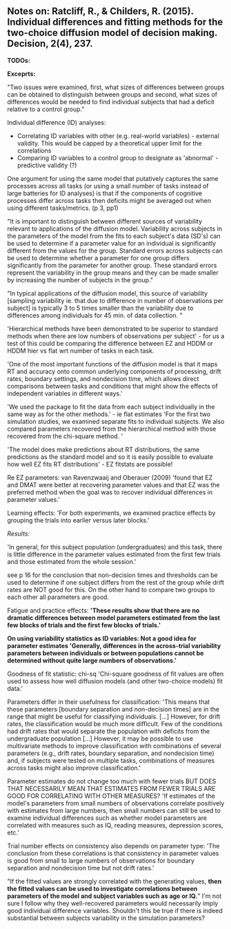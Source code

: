 ## Notes on: Ratcliff, R., & Childers, R. (2015). Individual differences and fitting methods for the two-choice diffusion model of decision making. Decision, 2(4), 237.

**TODOs:**  

**Exceprts:**  

"Two issues were examined, first, what sizes of differences between groups can be obtained to distinguish between
groups and second, what sizes of differences would be needed to find individual subjects that had a deficit relative to a control group."

Individual difference (ID) analyses:
- Correlating ID variables with other (e.g. real-world variables) - external validity. This would be capped by a theoretical upper limit for the correlations
- Comparing ID variables to a control group to designate as 'abnormal' - predictive validity (?)

One argument for using the same model that putatively captures the same processes across all tasks (or using a small number of tasks instead of large batteries for ID analyses) is that if the components of cognitive processes differ across tasks then deficits might be averaged out when using different tasks/metrics. (p 3, pp1)

"It is important to distinguish between different sources of variability relevant to applications of the diffusion model. Variability across subjects in the parameters of the model from the fits to each subject's data (SD's) can be used to determine if a parameter value for an individual is significantly different from the values for the group. Standard errors across subjects can be used to determine whether a parameter for one group differs significantly from the parameter for another group. These standard errors represent the variability in the group means and they can be made smaller by increasing the number of subjects in the group."

"In typical applications of the diffusion model, this source of variability [sampling variability ie. that due to difference in number of observations per subject] is typically 3 to 5 times smaller than the variability due to differences among individuals for 45 min. of data collection. "

'Hierarchical methods have been demonstrated to be superior to standard methods when there are low numbers of observations per subject' - for us a test of this could be comparing the difference between EZ and HDDM or HDDM hier vs flat wrt number of tasks in each task.

'One of the most important functions of the diffusion model is that it maps RT and accuracy onto common underlying components of processing, drift rates, boundary settings, and nondecision time, which allows direct comparisons between tasks and conditions that might show the effects of independent variables in different ways.'

'We used the package to fit the data from each subject individually in the same way as for the other methods.' - ie flat estimates
'For the first two simulation studies, we examined separate fits to individual subjects. We also compared parameters recovered from the hierarchical method with those recovered from the chi-square method. '

'The model does make predictions about RT distributions, the same predictions as the standard model and so it is easily possible to evaluate how well EZ fits RT distributions' - EZ fitstats are possible!

Re EZ parameters: van Ravenzwaaij and Oberauer (2009) 'found that EZ and DMAT were better at recovering parameter values
and that EZ was the preferred method when the goal was to recover individual differences in parameter values.'

Learning effects: 'For both experiments, we examined practice effects by grouping the trials into earlier versus
later blocks.'

*Results:*

'In general, for this subject population (undergraduates) and this task, there is little difference in the parameter values
estimated from the first few trials and those estimated from the whole session.'

see p 16 for the conclusion that non-decision times and thresholds can be used to determine if one subject differs from the rest of the group while drift rates are NOT good for this. On the other hand to compare two groups to each other all parameters are good.

Fatigue and practice effects: **'These results show that there are no dramatic differences between model parameters estimated from the last few blocks of trials and the first few blocks of trials.'**

**On using variability statistics as ID variables: Not a good idea for parameter estimates 'Generally, differences in the across-trial variability parameters between individuals or between populations cannot be determined without quite large numbers of observations.'**

Goodness of fit statistic: chi-sq 'Chi-square goodness of fit values are often used to assess how well diffusion models (and other two-choice models) fit data.'

Parameters differ in their usefulness for classification: 'This means that these parameters [boundary separation and non-decision times] are in the range that might be useful for classifying individuals. [...] However, for drift rates, the classification would be much more difficult. Few of the conditions had drift rates that would separate the population with deficits from the
undergraduate population [...] However, it may be possible to use multivariate methods to improve classification with combinations of several parameters (e.g., drift rates, boundary separation, and nondecision time) and, if subjects were tested on
multiple tasks, combinations of measures across tasks might also improve classification.'

Parameter estimates do not change too much with fewer trials BUT DOES THAT NECESSARILY MEAN THAT ESTIMATES FROM FEWER TRIALS ARE GOOD FOR CORRELATING WITH OTHER MEASURES? 'If estimates of the model's parameters from small numbers of observations correlate
positively with estimates from large numbers, then small numbers can still be used to examine individual differences such as whether model parameters are correlated with measures such as IQ, reading measures, depression scores, etc.'

Trial number effects on consistency also depends on parameter type: 'The conclusion from these correlations is that consistency in parameter values is good from small to large numbers of observations for boundary separation and nondecision time but not
drift rates.'

"If the fitted values are strongly correlated with the generating values, **then the fitted values can be used to
investigate correlations between parameters of the model and subject variables such as age or IQ.**" I'm not sure I follow why they well-recovered parameters would necessarily imply good individual difference variables. Shouldn't this be true if there is indeed substantial between subjects variability in the simulation parameters?
